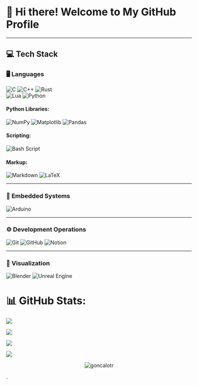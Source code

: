 # 👋 Hi there! Welcome to My GitHub Profile  

---

## 💻 Tech Stack  

### 🖥️ **Languages**  
![C](https://img.shields.io/badge/c-%2300599C.svg?style=for-the-badge&logo=c&logoColor=white) ![C++](https://img.shields.io/badge/c++-%2300599C.svg?style=for-the-badge&logo=c%2B%2B&logoColor=white) ![Rust](https://img.shields.io/badge/rust-%23000000.svg?style=for-the-badge&logo=rust&logoColor=white)  
![Lua](https://img.shields.io/badge/lua-%232C2D72.svg?style=for-the-badge&logo=lua&logoColor=white) ![Python](https://img.shields.io/badge/python-3670A0?style=for-the-badge&logo=python&logoColor=ffdd54)  

#### Python Libraries:
![NumPy](https://img.shields.io/badge/numpy-%23013243.svg?style=for-the-badge&logo=numpy&logoColor=white) ![Matplotlib](https://img.shields.io/badge/Matplotlib-%23ffffff.svg?style=for-the-badge&logo=Matplotlib&logoColor=black) ![Pandas](https://img.shields.io/badge/pandas-%23150458.svg?style=for-the-badge&logo=pandas&logoColor=white)  

#### Scripting:
![Bash Script](https://img.shields.io/badge/bash_script-%23121011.svg?style=for-the-badge&logo=gnu-bash&logoColor=white) 

#### Markup:
![Markdown](https://img.shields.io/badge/markdown-%23000000.svg?style=for-the-badge&logo=markdown&logoColor=white) ![LaTeX](https://img.shields.io/badge/latex-%23008080.svg?style=for-the-badge&logo=latex&logoColor=white)  

---

### 🔌 **Embedded Systems**  
![Arduino](https://img.shields.io/badge/-Arduino-00979D?style=for-the-badge&logo=Arduino&logoColor=white)  

---

### ⚙️ **Development Operations**  
![Git](https://img.shields.io/badge/git-%23F05033.svg?style=for-the-badge&logo=git&logoColor=white) ![GitHub](https://img.shields.io/badge/github-%23121011.svg?style=for-the-badge&logo=github&logoColor=white) ![Notion](https://img.shields.io/badge/Notion-%23000000.svg?style=for-the-badge&logo=notion&logoColor=white)  

---

### 🎨 **Visualization**  
![Blender](https://img.shields.io/badge/blender-%23F5792A.svg?style=for-the-badge&logo=blender&logoColor=white) ![Unreal Engine](https://img.shields.io/badge/unrealengine-%23313131.svg?style=for-the-badge&logo=unrealengine&logoColor=white)  


# 📊 GitHub Stats:
![](https://github-readme-stats.vercel.app/api/top-langs/?username=goncalotr&theme=chartreuse-dark&hide_border=true&include_all_commits=true&count_private=true&layout=donut&langs_count=8)

![](https://github-readme-stats.vercel.app/api/top-langs/?username=goncalotr&theme=chartreuse-dark&hide_border=true&include_all_commits=true&count_private=true&layout=donut-vertical&langs_count=8)

![](https://github-readme-streak-stats.herokuapp.com/?user=goncalotr&theme=chartreuse-dark&hide_border=true)<br/>

![](https://github-readme-stats.vercel.app/api?username=goncalotr&theme=chartreuse-dark&hide_border=true&include_all_commits=true&count_private=true)<br/>

<p align="center"> <img src="https://komarev.com/ghpvc/?username=goncalotr&label=Profile%20views&color=0e75b6&style=flat" alt="goncalotr" /> </p>

<!--
## 🏆 GitHub Trophies
![](https://github-profile-trophy.vercel.app/?username=goncalotr&theme=radical&no-frame=true&no-bg=true&margin-w=4)
-->
.

<!-- Proudly created with GPRM ( https://gprm.itsvg.in ) -->



<!--
💻 Tech Stack:
Lua LaTeX Markdown C C++ Python Rust Bash Script Blender NumPy Matplotlib Pandas Git GitHub Arduino Notion Unreal Engine

[![goncalotr's GitHub stats](https://github-readme-stats.vercel.app/api?username=goncalotr&theme=tokyonight&show_icons=true)](https://github.com/goncalotr/github-readme-stats)


[![Top Langs](https://github-readme-stats.vercel.app/api/top-langs/?username=goncalotr&theme=tokyonight)](https://github.com/goncalotr/github-readme-stats)


<!--
https://github.com/anuraghazra/github-readme-stats
most used languages:
Show more languages
You can use the &langs_count= option to increase or decrease the number of languages shown on the card. Valid values are integers between 1 and 20 (inclusive). By default it was set to 5 for normal & donut and 6 for other layouts.
https://github.com/anuraghazra/github-readme-stats

**goncalotr/goncalotr** is a ✨ _special_ ✨ repository because its `README.md` (this file) appears on your GitHub profile.

Here are some ideas to get you started:

- 🔭 I’m currently working on ...
- 🌱 I’m currently learning ...
- 👯 I’m looking to collaborate on ...
- 🤔 I’m looking for help with ...
- 💬 Ask me about ...
- 📫 How to reach me: ...
- 😄 Pronouns: ...
- ⚡ Fun fact: ...
-->
